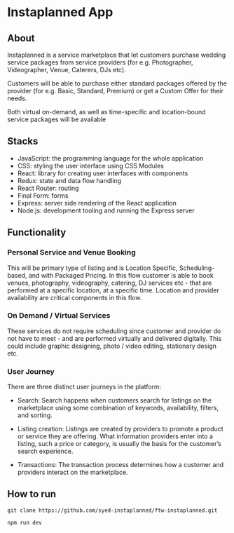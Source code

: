 # Instaplanned App

## About

Instaplanned is a service marketplace that let customers purchase wedding service packages from
service providers (for e.g. Photographer, Videographer, Venue, Caterers, DJs etc).

Customers will be able to purchase either standard packages offered by the provider (for e.g. Basic,
Standard, Premium) or get a Custom Offer for their needs.

Both virtual on-demand, as well as time-specific and location-bound service packages will be
available

## Stacks

- JavaScript: the programming language for the whole application
- CSS: styling the user interface using CSS Modules
- React: library for creating user interfaces with components
- Redux: state and data flow handling
- React Router: routing
- Final Form: forms
- Express: server side rendering of the React application
- Node.js: development tooling and running the Express server

## Functionality

### Personal Service and Venue Booking

This will be primary type of listing and is Location Specific, Scheduling-based, and with Packaged
Pricing. In this flow customer is able to book venues, photography, videography, catering, DJ
services etc - that are performed at a specific location, at a specific time. Location and provider
availability are critical components in this flow.

### On Demand / Virtual Services

These services do not require scheduling since customer and provider do not have to meet - and are
performed virtually and delivered digitally. This could include graphic designing, photo / video
editing, stationary design etc.

### User Journey

There are three distinct user journeys in the platform:

- Search: Search happens when customers search for listings on the marketplace using some
  combination of keywords, availability, filters, and sorting.

- Listing creation: Listings are created by providers to promote a product or service they are
  offering. What information providers enter into a listing, such a price or category, is usually
  the basis for the customer’s search experience.

- Transactions: The transaction process determines how a customer and providers interact on the
  marketplace.

## How to run

```
git clone https://github.com/syed-instaplanned/ftw-instaplanned.git

npm run dev
```
